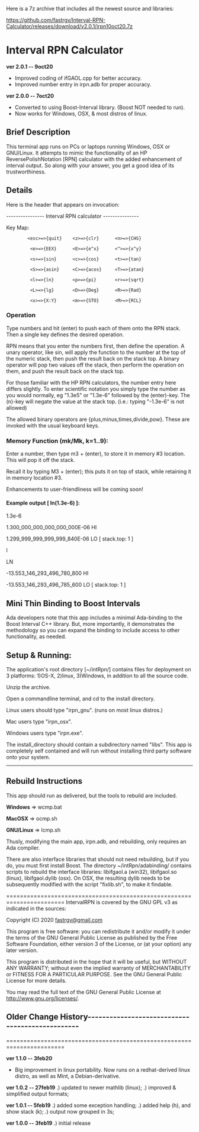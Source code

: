 


Here is a 7z archive that includes all the newest source and libraries:

https://github.com/fastrgv/Interval-RPN-Calculator/releases/download/v2.0.1/irpn10oct20.7z



# Interval RPN Calculator

**ver 2.0.1 -- 9oct20**
* Improved coding of ifGAOL.cpp for better accuracy.
* Improved number entry in irpn.adb for proper accuracy.


**ver 2.0.0 -- 7oct20**
* Converted to using Boost-Interval library. (Boost NOT needed to run).
* Now works for Windows, OSX, & most distros of linux.


## Brief Description
This terminal app runs on PCs or laptops running Windows, OSX or GNU/Linux.  It attempts to mimic the functionality of an HP ReversePolishNotation [RPN] calculator with the added enhancement of interval output.  So along with your answer, you get a good idea of its trustworthiness.


## Details

Here is the header that appears on invocation:
	
---------------- Interval RPN calculator ---------------

Key Map:

            <esc>=>{quit}    <z>=>{clr}      <n>=>{CHS}
            
             <e>=>{EEX}      <E>=>{e^x}      <^>=>{x^y}
             
             <s>=>{sin}      <c>=>{cos}      <t>=>{tan}
             
             <S>=>{asin}     <C>=>{acos}     <T>=>{atan}
             
             <l>=>{ln}       <p>=>{pi}       <r>=>{sqrt}
             
             <L>=>{lg}       <D>=>{Deg}      <R>=>{Rad}
             
             <x>=>{X:Y}      <m>=>{STO}      <M>=>{RCL}


### Operation
Type numbers and hit (enter) to push each of them onto the RPN stack.  Then a single key defines the desired operation.

RPN means that you enter the numbers first, then define the operation.  A unary operator, like sin, will apply the function to the number at the top of the numeric stack, then push the result back on the stack top.  A binary operator will pop two values off the stack, then perform the operation on them, and push the result back on the stack top.

For those familiar with the HP RPN calculators, the number entry here differs slightly.  To enter scientific notation you simply type the number as you would normally, eg "1.3e5" or "1.3e-6" followed by the (enter)-key.  The (n)-key will negate the value at the stack top. (i.e.: typing "-1.3e-6" is not allowed)

The allowed binary operators are {plus,minus,times,divide,pow}.  These are invoked with the usual keyboard keys.

### Memory Function (mk/Mk, k=1..9):

Enter a number, then type m3 + (enter), to store it in memory #3 location.  This will pop it off the stack.

Recall it by typing M3 + (enter);  this puts it on top of stack, while retaining it in memory location #3.

Enhancements to user-friendliness will be coming soon!


#### Example output [ ln(1.3e-6) ]:

1.3e-6

1.300_000_000_000_000_000E-06 HI

1.299_999_999_999_999_840E-06 LO    [ stack.top: 1 ]

l

 LN 

-13.553_146_293_496_780_800 HI

-13.553_146_293_496_785_600 LO    [ stack.top: 1 ]





## Mini Thin Binding to Boost Intervals

Ada developers note that this app includes a minimal Ada-binding to the Boost Interval C++ library.  But, more importantly, it demonstrates the methodology so you can expand the binding to include access to other functionality, as needed.

## Setup & Running:
The application's root directory [~/intRpn/] contains files for deployment on 3 platforms:  1)OS-X, 2)linux, 3)Windows, in addition to all the source code.

Unzip the archive.

Open a commandline terminal, and cd to the install directory.

Linux users should type "irpn_gnu". (runs on most linux distros.)

Mac users type "irpn_osx".

Windows users type "irpn.exe".

The install_directory should contain a subdirectory named "libs".  This app is completely self contained and will run without installing third party software onto your system.

--------------------------------------------------------------------------

## Rebuild Instructions

This app should run as delivered, but the tools to rebuild are included.

**Windows** => wcmp.bat

**MacOSX** => ocmp.sh

**GNU/Linux** => lcmp.sh

Thusly, modifying the main app, irpn.adb, and rebuilding, only requires an Ada compiler.

There are also interface libraries that should not need rebuilding, but if you do, you must first install Boost.
The directory ~/intRpn/adabinding/ contains scripts to rebuild the interface libraries:
	libifgaol.a (win32), libifgaol.so (linux), libifgaol.dylib (osx).
On OSX, the resulting dylib needs to be subsequently modified with the script "fixlib.sh", to make it findable.


=======================================================================
IntervalRPN is covered by the GNU GPL v3 as indicated in the sources:

 Copyright (C) 2020  fastrgv@gmail.com

 This program is free software: you can redistribute it and/or modify
 it under the terms of the GNU General Public License as published by
 the Free Software Foundation, either version 3 of the License, or
 (at your option) any later version.

 This program is distributed in the hope that it will be useful,
 but WITHOUT ANY WARRANTY; without even the implied warranty of
 MERCHANTABILITY or FITNESS FOR A PARTICULAR PURPOSE.  See the
 GNU General Public License for more details.

 You may read the full text of the GNU General Public License
 at <http://www.gnu.org/licenses/>.


## Older Change History------------------------------------------------
=======================================================================

**ver 1.1.0 -- 3feb20**
* Big improvement in linux portability.  Now runs on a redhat-derived linux distro, as well as Mint, a Debian-derivative.

**ver 1.0.2 -- 27feb19**
.) updated to newer mathlib (linux);
.) improved & simplified output formats;

**ver 1.0.1 -- 5feb19**
.) added some exception handling;
.) added help (h), and show stack (k);
.) output now grouped in 3s;

**ver 1.0.0 -- 3feb19**
.) initial release

